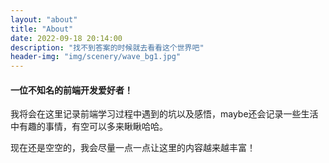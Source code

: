 ```yaml
---
layout: "about"
title: "About"
date: 2022-09-18 20:14:00
description: "找不到答案的时候就去看看这个世界吧"
header-img: "img/scenery/wave_bg1.jpg"
---
```


#### 一位不知名的前端开发爱好者！



我将会在这里记录前端学习过程中遇到的坑以及感悟，maybe还会记录一些生活中有趣的事情，有空可以多来瞅瞅哈哈。



现在还是空空的，我会尽量一点一点让这里的内容越来越丰富！